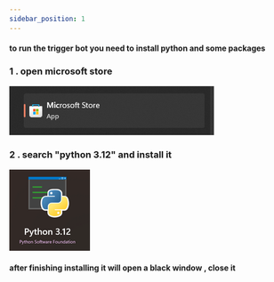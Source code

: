 ```yaml
---
sidebar_position: 1
---
```


#### to run the trigger bot you need to install python and some packages

### 1 . open microsoft store
![image](msstore.png)

### 2 . search "python 3.12" and install it 

![image](python.png)

#### after finishing installing it will open a black window , close it 
